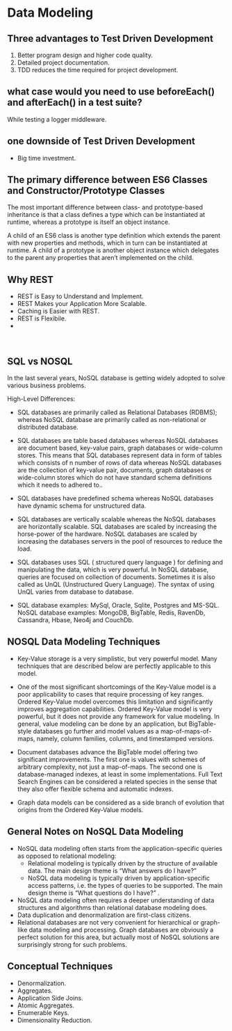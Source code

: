 # Data Modeling

## Three advantages to Test Driven Development

1. Better program design and higher code quality.
2. Detailed project documentation.
3. TDD reduces the time required for project development.

## what case would you need to use beforeEach() and afterEach() in a test suite?
While testing a logger middleware.

## one downside of Test Driven Development

- Big time investment.

## The primary difference between ES6 Classes and Constructor/Prototype Classes

The most important difference between class- and prototype-based inheritance is that a class defines a type which can be instantiated at runtime, whereas a prototype is itself an object instance.<br>

A child of an ES6 class is another type definition which extends the parent with new properties and methods, which in turn can be instantiated at runtime. A child of a prototype is another object instance which delegates to the parent any properties that aren’t implemented on the child.<br>

## Why REST

- REST is Easy to Understand and Implement.
- REST Makes your Application More Scalable.
- Caching is Easier with REST.
- REST is Flexibile.
- 
<br>

## SQL vs NOSQL

In the last several years, NoSQL database is getting widely adopted to solve various business problems. <br>


High-Level Differences:<br>
- SQL databases are primarily called as Relational Databases (RDBMS); whereas NoSQL database are primarily called as non-relational or distributed database.<br>

- SQL databases are table based databases whereas NoSQL databases are document based, key-value pairs, graph databases or wide-column stores. This means that SQL databases represent data in form of tables which consists of n number of rows of data whereas NoSQL databases are the collection of key-value pair, documents, graph databases or wide-column stores which do not have standard schema definitions which it needs to adhered to..<br>

- SQL databases have predefined schema whereas NoSQL databases have dynamic schema for unstructured data.<br>

- SQL databases are vertically scalable whereas the NoSQL databases are horizontally scalable. SQL databases are scaled by increasing the horse-power of the hardware. NoSQL databases are scaled by increasing the databases servers in the pool of resources to reduce the load. <br>

- SQL databases uses SQL ( structured query language ) for defining and manipulating the data, which is very powerful. In NoSQL database, queries are focused on collection of documents. Sometimes it is also called as UnQL (Unstructured Query Language). The syntax of using UnQL varies from database to database. <br>

- SQL database examples: MySql, Oracle, Sqlite, Postgres and MS-SQL. NoSQL database examples: MongoDB, BigTable, Redis, RavenDb, Cassandra, Hbase, Neo4j and CouchDb. <br>

## NOSQL Data Modeling Techniques

- Key-Value storage is a very simplistic, but very powerful model. Many techniques that are described below are perfectly applicable to this model.<br> 


- One of the most significant shortcomings of the Key-Value model is a poor applicability to cases that require processing of key ranges. Ordered Key-Value model overcomes this limitation and significantly improves aggregation capabilities.
Ordered Key-Value model is very powerful, but it does not provide any framework for value modeling. In general, value modeling can be done by an application, but BigTable-style databases go further and model values as a map-of-maps-of-maps, namely, column families, columns, and timestamped versions.<br>

- Document databases advance the BigTable model offering two significant improvements. The first one is values with schemes of arbitrary complexity, not just a map-of-maps. The second one is database-managed indexes, at least in some implementations. Full Text Search Engines can be considered a related species in the sense that they also offer flexible schema and automatic indexes. <br>
  
- Graph data models can be considered as a side branch of evolution that origins from the Ordered Key-Value models. <br>


## General Notes on NoSQL Data Modeling

- NoSQL data modeling often starts from the application-specific queries as opposed to relational modeling:
   - Relational modeling is typically driven by the structure of available data. The main design theme is  “What answers do I have?” 
   - NoSQL data modeling is typically driven by application-specific access patterns, i.e. the types of queries to be supported. The main design theme is “What questions do I have?” .
- NoSQL data modeling often requires a deeper understanding of data structures and algorithms than relational database modeling does. <br>
- Data duplication and denormalization are first-class citizens. <br>
- Relational databases are not very convenient for hierarchical or graph-like data modeling and processing. Graph databases are obviously a perfect solution for this area, but actually most of NoSQL solutions are surprisingly strong for such problems. <br>

## Conceptual Techniques

 - Denormalization.
 - Aggregates.
 - Application Side Joins.
 - Atomic Aggregates.
 - Enumerable Keys.
 - Dimensionality Reduction.
